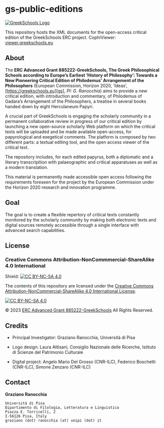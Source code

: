 # gs-public-editions
[![GreekSchools Logo][gs-logo]][gs]

This repository hosts the XML documents for the open-access critical edition of the GreekSchools ERC project.
CophiViewer: [viewer.greekschools.eu][viewer] 

## About
The **ERC Advanced Grant 885222-GreekSchools, The Greek Philosophical Schools according to Europe’s Earliest ‘History of Philosophy’: Towards a New Pioneering Critical Edition of Philodemus’ Arrangement of the Philosophers** (European Commission, Horizon 2020, ‘Ideas’, [https://greekschools.eu][gs], *PI: G. Ranocchia*) aims to provide a new critical edition, with introduction and commentary, of Philodemus of Gadara’s Arrangement of the Philosophers, a treatise in several books handed down by eight Herculaneum Papyri.

A crucial part of GreekSchools is engaging the scholarly community in a permanent collaborative review in progress of our critical edition by launching a new open-source scholarly Web platform on which the critical texts will be uploaded and be made available open-access, for papyrological and exegetical comments. The platform is composed by two different parts: a textual editing tool, and the open access viewer of the critical text. 

The repository includes, for each edited papyrus, both a diplomatic and a literary transcripition with palaeographic and critical apparatuses as well as a modern translation.

This material is permanently made accessible open access following the requirements foreseen for the project by the European Commission under the Horizon 2020 research and innovation programme. 

## Goal
The goal is to create a flexible repertory of critical texts constantly monitored by the scholarly community by making both electronic texts and digital sources remotely accessible through a single interface with advanced search capabilities.

## License

### Creative Commons Attribution-NonCommmercial-ShareAlike 4.0 International
Shield: [![CC BY-NC-SA 4.0][cc-by-nc-sa-shield]][cc-by-nc-sa]

The contents of this repository are licensed under the
[Creative Commons Attribution-NonCommercial-ShareAlike 4.0 International License][cc-by-nc-sa].

[![CC BY-NC-SA 4.0][cc-by-nc-sa-image]][cc-by-nc-sa]


© 2023 [ERC Advanced Grant 885222-GreekSchools][gs] All Rights Reserved.


## Credits
* Principal Investigator: Graziano Ranocchia, Università di Pisa

* Logo design: Laura Attisani, Consiglio Nazionale delle Ricerche, Istituto di Scienze del Patrimonio Culturale

* Digital project: Angelo Mario Del Grosso (CNR-ILC), Federico Boschetti (CNR-ILC), Simone Zenzaro (CNR-ILC)

## Contact
**Graziano Ranocchia**

	Università di Pisa
	Dipartimento di Filologia, Letteratura e Linguistica
	Piazza E. Torricelli, 2
	I-56126 Pisa, Italy
	graziano (dot) ranocchia (at) unipi (dot) it

[cc-by-nc-sa]: http://creativecommons.org/licenses/by-nc-sa/4.0/
[cc-by-nc-sa-image]: https://licensebuttons.net/l/by-nc-sa/4.0/88x31.png
[cc-by-nc-sa-shield]: https://img.shields.io/badge/License-CC%20BY--NC--SA%204.0-lightgrey.svg
[gs]: https://greekschools.eu
[gs-logo]: https://greekschools.eu/wp-content/uploads/2021/01/logo-gs.png
[viewer]: https://6013.greekschools.eu